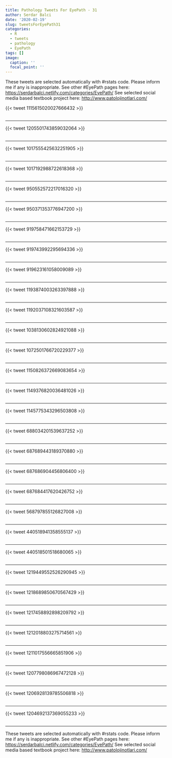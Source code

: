 ```yaml
---
title: Pathology Tweets For EyePath - 31
author: Serdar Balci
date: '2020-02-19'
slug: tweetsForEyePath31
categories:
  - R
  - tweets
  - pathology
  - EyePath
tags: []
image:
  caption: ''
  focal_point: ''
---
```



These tweets are selected automatically with #rstats code. Please inform me if any is inappropriate.
See other #EyePath pages here: https://serdarbalci.netlify.com/categories/EyePath/ 
See selected social media based textbook project here: http://www.patolojinotlari.com/

{{< tweet 1115615020027666432 >}}
<br>
<br>
<hr>
{{< tweet 1205501743859032064 >}}
<br>
<br>
<hr>
{{< tweet 1017555425632251905 >}}
<br>
<br>
<hr>
{{< tweet 1017192988722618368 >}}
<br>
<br>
<hr>
{{< tweet 950552572217016320 >}}
<br>
<br>
<hr>
{{< tweet 950371353776947200 >}}
<br>
<br>
<hr>
{{< tweet 919758471662153729 >}}
<br>
<br>
<hr>
{{< tweet 919743992295694336 >}}
<br>
<br>
<hr>
{{< tweet 919623161058009089 >}}
<br>
<br>
<hr>
{{< tweet 1193874003263397888 >}}
<br>
<br>
<hr>
{{< tweet 1192037108321603587 >}}
<br>
<br>
<hr>
{{< tweet 1038130602824921088 >}}
<br>
<br>
<hr>
{{< tweet 1072501766720229377 >}}
<br>
<br>
<hr>
{{< tweet 1150826372669083654 >}}
<br>
<br>
<hr>
{{< tweet 1149376820036481026 >}}
<br>
<br>
<hr>
{{< tweet 1145775343296503808 >}}
<br>
<br>
<hr>
{{< tweet 688034201539637252 >}}
<br>
<br>
<hr>
{{< tweet 687689443189370880 >}}
<br>
<br>
<hr>
{{< tweet 687686904456806400 >}}
<br>
<br>
<hr>
{{< tweet 687684417620426752 >}}
<br>
<br>
<hr>
{{< tweet 568797855126827008 >}}
<br>
<br>
<hr>
{{< tweet 440518941358555137 >}}
<br>
<br>
<hr>
{{< tweet 440518501518680065 >}}
<br>
<br>
<hr>
{{< tweet 1219449552526290945 >}}
<br>
<br>
<hr>
{{< tweet 1218689850670567429 >}}
<br>
<br>
<hr>
{{< tweet 1217458892898209792 >}}
<br>
<br>
<hr>
{{< tweet 1212018803275714561 >}}
<br>
<br>
<hr>
{{< tweet 1211017556665851906 >}}
<br>
<br>
<hr>
{{< tweet 1207798086967472128 >}}
<br>
<br>
<hr>
{{< tweet 1206928139785506818 >}}
<br>
<br>
<hr>
{{< tweet 1204692137369055233 >}}
<br>
<br>
<hr>


These tweets are selected automatically with #rstats code. Please inform me if any is inappropriate.
See other #EyePath pages here: https://serdarbalci.netlify.com/categories/EyePath/ 
See selected social media based textbook project here: http://www.patolojinotlari.com/
